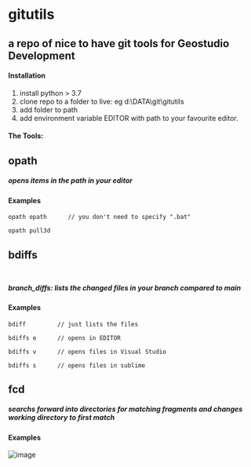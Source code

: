 # gitutils
## a repo of nice to have git tools for Geostudio Development

#### Installation

1. install python > 3.7
2. clone repo to a folder to live: eg d:\DATA\git\gitutils
3. add folder to path
4. add environment variable EDITOR with path to your favourite editor.


#### The Tools:

## opath <scriptname>

##### opens items in the path in your editor

#### Examples
    opath opath      // you don't need to specify ".bat"
  
    opath pull3d
    
    
## bdiffs <option>

##### branch_diffs: lists the changed files in your branch compared to main

#### Examples
    bdiff         // just lists the files
  
    bdiffs e      // opens in EDITOR
    
    bdiffs v      // opens files in Visual Studio
    
    bdiffs s      // opens files in sublime
    
    
## fcd 

##### searchs forward into directories for matching fragments and changes working directory to first match

#### Examples
![image](https://user-images.githubusercontent.com/90342284/151314414-b40d4643-1f74-446c-8695-8a0fb6b0bc13.png)
